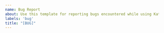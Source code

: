 ```yaml
---
name: Bug Report
about: Use this template for reporting bugs encountered while using Katonic Platform.
labels: 'bug'
title: "[BUG]"
---
```

